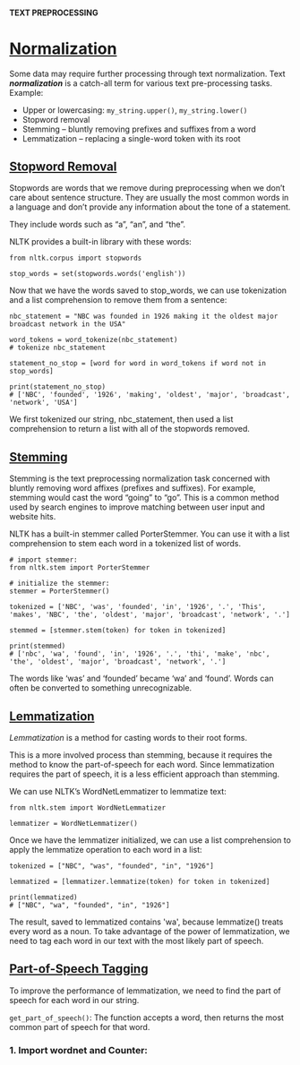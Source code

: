 #### TEXT PREPROCESSING
# [Normalization](https://www.codecademy.com/paths/build-chatbots-with-python/tracks/rule-based-chatbots/modules/nlp-text-preprocessing/lessons/text-preprocessing/exercises/normalization)
Some data may require further processing through text normalization. Text ***normalization*** is a catch-all term for various text pre-processing tasks.
Example:
* Upper or lowercasing: `my_string.upper()`, `my_string.lower()`
* Stopword removal
* Stemming – bluntly removing prefixes and suffixes from a word
* Lemmatization – replacing a single-word token with its root

## [Stopword Removal](https://www.codecademy.com/paths/build-chatbots-with-python/tracks/rule-based-chatbots/modules/nlp-text-preprocessing/lessons/text-preprocessing/exercises/stopword-removal)
Stopwords are words that we remove during preprocessing when we don’t care about sentence structure. They are usually the most common words in a language and don’t provide any information about the tone of a statement.

They include words such as “a”, “an”, and “the”.

NLTK provides a built-in library with these words:
```
from nltk.corpus import stopwords 

stop_words = set(stopwords.words('english')) 
```
Now that we have the words saved to stop_words, we can use tokenization and a list comprehension to remove them from a sentence:
```
nbc_statement = "NBC was founded in 1926 making it the oldest major broadcast network in the USA"

word_tokens = word_tokenize(nbc_statement) 
# tokenize nbc_statement

statement_no_stop = [word for word in word_tokens if word not in stop_words]

print(statement_no_stop)
# ['NBC', 'founded', '1926', 'making', 'oldest', 'major', 'broadcast', 'network', 'USA']
```
We first tokenized our string, nbc_statement, then used a list comprehension to return a list with all of the stopwords removed.

## [Stemming](https://www.codecademy.com/paths/build-chatbots-with-python/tracks/rule-based-chatbots/modules/nlp-text-preprocessing/lessons/text-preprocessing/exercises/stemming)
Stemming is the text preprocessing normalization task concerned with bluntly removing word affixes (prefixes and suffixes).
For example, stemming would cast the word “going” to “go”. This is a common method used by search engines to improve matching between user input and website hits.

NLTK has a built-in stemmer called PorterStemmer. You can use it with a list comprehension to stem each word in a tokenized list of words.
```
# import stemmer:
from nltk.stem import PorterStemmer

# initialize the stemmer:
stemmer = PorterStemmer()

tokenized = ['NBC', 'was', 'founded', 'in', '1926', '.', 'This', 'makes', 'NBC', 'the', 'oldest', 'major', 'broadcast', 'network', '.']

stemmed = [stemmer.stem(token) for token in tokenized]

print(stemmed)
# ['nbc', 'wa', 'found', 'in', '1926', '.', 'thi', 'make', 'nbc', 'the', 'oldest', 'major', 'broadcast', 'network', '.']
```
The words like ‘was’ and ‘founded’ became ‘wa’ and ‘found’.
Words can often be converted to something unrecognizable.
## [Lemmatization](https://www.codecademy.com/paths/build-chatbots-with-python/tracks/rule-based-chatbots/modules/nlp-text-preprocessing/lessons/text-preprocessing/exercises/lemmatization)
*Lemmatization* is a method for casting words to their root forms.

This is a more involved process than stemming, because it requires the method to know the part-of-speech for each word. Since lemmatization requires the part of speech, it is a less efficient approach than stemming.

We can use NLTK’s WordNetLemmatizer to lemmatize text:
```
from nltk.stem import WordNetLemmatizer

lemmatizer = WordNetLemmatizer()
```
Once we have the lemmatizer initialized, we can use a list comprehension to apply the lemmatize operation to each word in a list:
```
tokenized = ["NBC", "was", "founded", "in", "1926"]

lemmatized = [lemmatizer.lemmatize(token) for token in tokenized]

print(lemmatized)
# ["NBC", "wa", "founded", "in", "1926"]
```
The result, saved to lemmatized contains 'wa', because lemmatize() treats every word as a noun. To take advantage of the power of lemmatization, we need to tag each word in our text with the most likely part of speech. 

## [Part-of-Speech Tagging](https://www.codecademy.com/paths/build-chatbots-with-python/tracks/rule-based-chatbots/modules/nlp-text-preprocessing/lessons/text-preprocessing/exercises/part-of-speech-tagging)
To improve the performance of lemmatization, we need to find the part of speech for each word in our string.

`get_part_of_speech()`: The function accepts a word, then returns the most common part of speech for that word.

### 1. Import wordnet and Counter:
